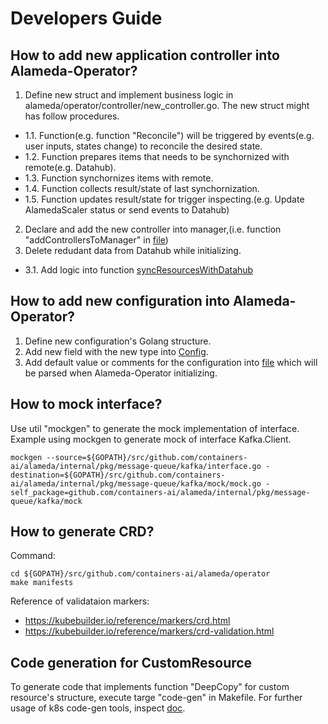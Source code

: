 # Developers Guide


## How to add new application controller into Alameda-Operator?
1. Define new struct and implement business logic in alameda/operator/controller/new_controller.go. The new struct might has follow procedures. 
- 1.1. Function(e.g. function "Reconcile") will be triggered by events(e.g. user inputs, states change) to reconcile the desired state.
- 1.2. Function prepares items that needs to be synchornized with remote(e.g. Datahub).
- 1.3. Function synchornizes items with remote.
- 1.4. Function collects result/state of last synchornization.
- 1.5. Function updates result/state for trigger inspecting.(e.g. Update AlamedaScaler status or send events to Datahub)
2. Declare and add the new controller into manager,(i.e. function "addControllersToManager" in [file](../cmd/manager/main.go))
3. Delete redudant data from Datahub while initializing.
- 3.1. Add logic into function [syncResourcesWithDatahub](../cmd/manager/sync_datahub.go)

## How to add new configuration into Alameda-Operator?
1. Define new configuration's Golang structure.
2. Add new field with the new type into [Config](../config.go).
3. Add default value or comments for the configuration into [file](../etc/operator.toml) which will be parsed when Alameda-Operator initializing.

## How to mock interface?
Use util "mockgen" to generate the mock implementation of interface.
Example using mockgen to generate mock of interface Kafka.Client.
```
mockgen --source=${GOPATH}/src/github.com/containers-ai/alameda/internal/pkg/message-queue/kafka/interface.go -destination=${GOPATH}/src/github.com/containers-ai/alameda/internal/pkg/message-queue/kafka/mock/mock.go -self_package=github.com/containers-ai/alameda/internal/pkg/message-queue/kafka/mock
``` 

## How to generate CRD?
Command:
```
cd ${GOPATH}/src/github.com/containers-ai/alameda/operator
make manifests
```
Reference of validataion markers:
- https://kubebuilder.io/reference/markers/crd.html
- https://kubebuilder.io/reference/markers/crd-validation.html

## Code generation for CustomResource
To generate code that implements function "DeepCopy" for custom resource's structure, execute targe "code-gen" in Makefile.
For further usage of k8s code-gen tools, inspect [doc](#https://blog.openshift.com/kubernetes-deep-dive-code-generation-customresources/).